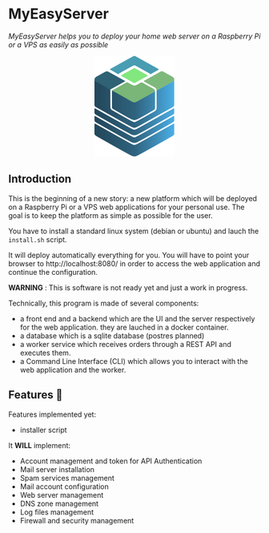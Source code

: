 # MyEasyServer

*MyEasyServer helps you to deploy your home web server on a Raspberry Pi or a VPS as easily as possible*

<center><img width="160" src="docs/logo.svg" /></center>

## Introduction

This is the beginning of a new story: a new platform which will be deployed on a Raspberry Pi or a VPS web applications for your personal use. The goal is to keep the platform as simple as possible for the user.

You have to install a standard linux system (debian or ubuntu) and lauch the `install.sh` script.

It will deploy automatically everything for you.
You will have to point your browser to http://localhost:8080/ in order to access the web application and continue the configuration.

**WARNING** : This is software is not ready yet and just a work in progress.

Technically, this program is made of several components:
* a front end and a backend which are the UI and the server respectively for the web application. they are lauched in a docker container.
* a database which is a sqlite database (postres planned)
* a worker service which receives orders through a REST API and executes them.
* a Command Line Interface (CLI) which allows you to interact with the web application and the worker.

## Features 🌈

Features implemented yet:

* installer script

It **WILL** implement:

* Account management and token for API Authentication
* Mail server installation
* Spam services management
* Mail account configuration
* Web server management
* DNS zone management
* Log files management
* Firewall and security management

